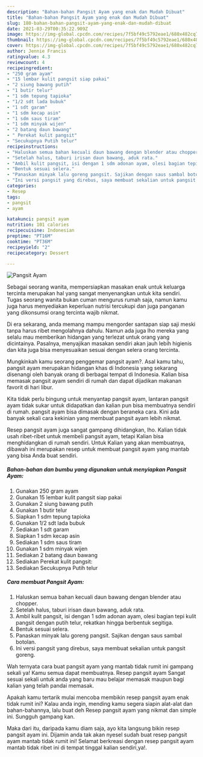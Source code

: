 ```yaml
---
description: "Bahan-bahan Pangsit Ayam yang enak dan Mudah Dibuat"
title: "Bahan-bahan Pangsit Ayam yang enak dan Mudah Dibuat"
slug: 180-bahan-bahan-pangsit-ayam-yang-enak-dan-mudah-dibuat
date: 2021-03-29T00:35:22.909Z
image: https://img-global.cpcdn.com/recipes/7f5bf49c5792eae1/680x482cq70/pangsit-ayam-foto-resep-utama.jpg
thumbnail: https://img-global.cpcdn.com/recipes/7f5bf49c5792eae1/680x482cq70/pangsit-ayam-foto-resep-utama.jpg
cover: https://img-global.cpcdn.com/recipes/7f5bf49c5792eae1/680x482cq70/pangsit-ayam-foto-resep-utama.jpg
author: Jennie Francis
ratingvalue: 4.3
reviewcount: 4
recipeingredient:
- "250 gram ayam"
- "15 lembar kulit pangsit siap pakai"
- "2 siung bawang putih"
- "1 butir telur"
- "1 sdm tepung tapioka"
- "1/2 sdt lada bubuk"
- "1 sdt garam"
- "1 sdm kecap asin"
- "1 sdm saus tiram"
- "1 sdm minyak wijen"
- "2 batang daun bawang"
- " Perekat kulit pangsit"
- "Secukupnya Putih telur"
recipeinstructions:
- "Haluskan semua bahan kecuali daun bawang dengan blender atau chopper."
- "Setelah halus, taburi irisan daun bawang, aduk rata."
- "Ambil kulit pangsit, isi dengan 1 sdm adonan ayam, olesi bagian tepi kulit pangsit dengan putih telur, rekatkan hingga berbentuk segitiga."
- "Bentuk sesuai selera."
- "Panaskan minyak lalu goreng pangsit. Sajikan dengan saus sambal botolan."
- "Ini versi pangsit yang direbus, saya membuat sekalian untuk pangsit goreng."
categories:
- Resep
tags:
- pangsit
- ayam

katakunci: pangsit ayam 
nutrition: 101 calories
recipecuisine: Indonesian
preptime: "PT16M"
cooktime: "PT36M"
recipeyield: "2"
recipecategory: Dessert

---
```



![Pangsit Ayam](https://img-global.cpcdn.com/recipes/7f5bf49c5792eae1/680x482cq70/pangsit-ayam-foto-resep-utama.jpg)

Sebagai seorang wanita, mempersiapkan masakan enak untuk keluarga tercinta merupakan hal yang sangat menyenangkan untuk kita sendiri. Tugas seorang  wanita bukan cuman mengurus rumah saja, namun kamu juga harus menyediakan keperluan nutrisi tercukupi dan juga panganan yang dikonsumsi orang tercinta wajib nikmat.

Di era  sekarang, anda memang mampu mengorder santapan siap saji meski tanpa harus ribet mengolahnya dahulu. Namun ada juga lho mereka yang selalu mau memberikan hidangan yang terlezat untuk orang yang dicintainya. Pasalnya, menyajikan masakan sendiri akan jauh lebih higienis dan kita juga bisa menyesuaikan sesuai dengan selera orang tercinta. 



Mungkinkah kamu seorang penggemar pangsit ayam?. Asal kamu tahu, pangsit ayam merupakan hidangan khas di Indonesia yang sekarang disenangi oleh banyak orang di berbagai tempat di Indonesia. Kalian bisa memasak pangsit ayam sendiri di rumah dan dapat dijadikan makanan favorit di hari libur.

Kita tidak perlu bingung untuk menyantap pangsit ayam, lantaran pangsit ayam tidak sukar untuk didapatkan dan kalian pun bisa membuatnya sendiri di rumah. pangsit ayam bisa dimasak dengan beraneka cara. Kini ada banyak sekali cara kekinian yang membuat pangsit ayam lebih nikmat.

Resep pangsit ayam juga sangat gampang dihidangkan, lho. Kalian tidak usah ribet-ribet untuk membeli pangsit ayam, tetapi Kalian bisa menghidangkan di rumah sendiri. Untuk Kalian yang akan membuatnya, dibawah ini merupakan resep untuk membuat pangsit ayam yang mantab yang bisa Anda buat sendiri.

<!--inarticleads1-->

##### Bahan-bahan dan bumbu yang digunakan untuk menyiapkan Pangsit Ayam:

1. Gunakan 250 gram ayam
1. Gunakan 15 lembar kulit pangsit siap pakai
1. Gunakan 2 siung bawang putih
1. Gunakan 1 butir telur
1. Siapkan 1 sdm tepung tapioka
1. Gunakan 1/2 sdt lada bubuk
1. Sediakan 1 sdt garam
1. Siapkan 1 sdm kecap asin
1. Sediakan 1 sdm saus tiram
1. Gunakan 1 sdm minyak wijen
1. Sediakan 2 batang daun bawang
1. Sediakan  Perekat kulit pangsit:
1. Sediakan Secukupnya Putih telur




<!--inarticleads2-->

##### Cara membuat Pangsit Ayam:

1. Haluskan semua bahan kecuali daun bawang dengan blender atau chopper.
1. Setelah halus, taburi irisan daun bawang, aduk rata.
1. Ambil kulit pangsit, isi dengan 1 sdm adonan ayam, olesi bagian tepi kulit pangsit dengan putih telur, rekatkan hingga berbentuk segitiga.
1. Bentuk sesuai selera.
1. Panaskan minyak lalu goreng pangsit. Sajikan dengan saus sambal botolan.
1. Ini versi pangsit yang direbus, saya membuat sekalian untuk pangsit goreng.




Wah ternyata cara buat pangsit ayam yang mantab tidak rumit ini gampang sekali ya! Kamu semua dapat membuatnya. Resep pangsit ayam Sangat sesuai sekali untuk anda yang baru mau belajar memasak maupun bagi kalian yang telah pandai memasak.

Apakah kamu tertarik mulai mencoba membikin resep pangsit ayam enak tidak rumit ini? Kalau anda ingin, mending kamu segera siapin alat-alat dan bahan-bahannya, lalu buat deh Resep pangsit ayam yang nikmat dan simple ini. Sungguh gampang kan. 

Maka dari itu, daripada kamu diam saja, ayo kita langsung bikin resep pangsit ayam ini. Dijamin anda tak akan nyesel sudah buat resep pangsit ayam mantab tidak rumit ini! Selamat berkreasi dengan resep pangsit ayam mantab tidak ribet ini di tempat tinggal kalian sendiri,ya!.

